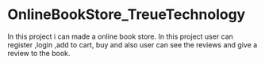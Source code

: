 # OnlineBookStore_TreueTechnology
In this project i can made a online book store. In this project user can register ,login ,add to cart, buy and also user can see the reviews and give a review to the book.
